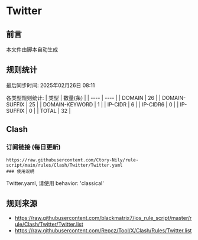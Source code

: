 # Twitter

## 前言
本文件由脚本自动生成

## 规则统计
最后同步时间: 2025年02月26日 08:11

各类型规则统计:
| 类型 | 数量(条)  | 
| ---- | ----  |
| DOMAIN | 26 | 
| DOMAIN-SUFFIX | 25 | 
| DOMAIN-KEYWORD | 1 | 
| IP-CIDR | 6 | 
| IP-CIDR6 | 0 | 
| IP-SUFFIX | 0 | 
| TOTAL | 32 | 
## Clash 
### 订阅链接 (每日更新) 

    https://raw.githubusercontent.com/Ctory-Nily/rule-script/main/rules/Clash/Twitter/Twitter.yaml
    ### 使用说明 
Twitter.yaml, 请使用 behavior: 'classical' 
## 规则来源 
- https://raw.githubusercontent.com/blackmatrix7/ios_rule_script/master/rule/Clash/Twitter/Twitter.list 
- https://raw.githubusercontent.com/Repcz/Tool/X/Clash/Rules/Twitter.list 
